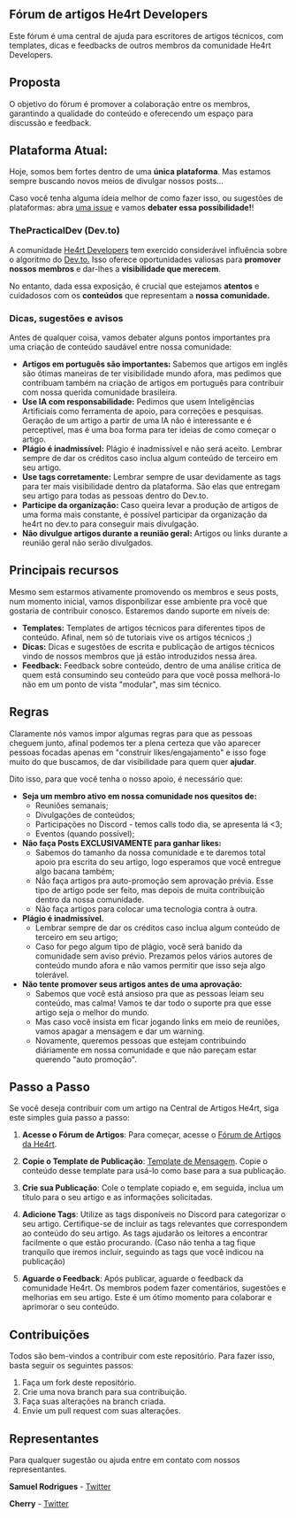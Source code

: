 ## Fórum de artigos He4rt Developers

Este fórum é uma central de ajuda para escritores de artigos técnicos, com templates, dicas e feedbacks de outros membros da comunidade He4rt Developers.

## Proposta

O objetivo do fórum é promover a colaboração entre os membros, garantindo a qualidade do conteúdo e oferecendo um espaço para discussão e feedback.

## Plataforma Atual:

Hoje, somos bem fortes dentro de uma **única plataforma**. Mas estamos sempre buscando novos meios de divulgar nossos posts... 

Caso você tenha alguma ideia melhor de como fazer isso, ou sugestões de plataformas: abra [uma issue](https://github.com/he4rt/artigos-tech/issues/new) e vamos **debater essa possibilidade!**!


### ThePracticalDev  (Dev.to)

A comunidade [He4rt Developers](https://dev.to/he4rt) tem exercido considerável influência sobre o algoritmo do [Dev.to.](https://dev.to) Isso oferece oportunidades valiosas para **promover nossos membros** e dar-lhes a **visibilidade que merecem**.

No entanto, dada essa exposição, é crucial que estejamos **atentos** e cuidadosos com os **conteúdos** que representam a **nossa comunidade.**

### Dicas, sugestões e avisos

Antes de qualquer coisa, vamos debater alguns pontos importantes pra uma criação de conteúdo saudável entre nossa comunidade: 

* **Artigos em português são importantes:** Sabemos que artigos em inglês são ótimas maneiras de ter visibilidade mundo afora, mas pedimos que contribuam também na criação de artigos em português para contribuir com nossa querida comunidade brasileira.
* **Use IA com responsabilidade:** Pedimos que usem Inteligências Artificiais como ferramenta de apoio, para correções e pesquisas. Geração de um artigo a partir de uma IA não é interessante e é perceptível, mas é uma boa forma para ter ideias de como começar o artigo.
* **Plágio é inadmissível:** Plágio é inadmissível e não será aceito. Lembrar sempre de dar os créditos caso inclua algum conteúdo de terceiro em seu artigo.
* **Use tags corretamente:** Lembrar sempre de usar devidamente as tags para ter mais visibilidade dentro da plataforma. São elas que entregam seu artigo para todas as pessoas dentro do Dev.to.
* **Participe da organização:** Caso queira levar a produção de artigos de uma forma mais constante, é possível participar da organização da he4rt no dev.to para conseguir mais divulgação.
* **Não divulgue artigos durante a reunião geral:** Artigos ou links durante a reunião geral não serão divulgados.

## Principais recursos 

Mesmo sem estarmos ativamente promovendo os membros e seus posts, num momento inicial, vamos disponbilizar esse ambiente pra você que gostaria de contribuir conosco. Estaremos dando suporte em níveis de: 

* **Templates:** Templates de artigos técnicos para diferentes tipos de conteúdo. Afinal, nem só de tutoriais vive os artigos técnicos ;)
* **Dicas:** Dicas e sugestões de escrita e publicação de artigos técnicos vindo de nossos membros que já estão introduzidos nessa área.
* **Feedback:** Feedback sobre conteúdo, dentro de uma análise critica de quem está consumindo seu conteúdo para que você possa melhorá-lo não em um ponto de vista "modular", mas sim técnico.

## Regras

Claramente nós vamos impor algumas regras para que as pessoas cheguem junto, afinal podemos ter a plena certeza que vão aparecer pessoas focadas apenas em "construir likes/engajamento" e isso foge muito do que buscamos, de dar visibilidade para quem quer **ajudar**.

Dito isso, para que você tenha o nosso apoio, é necessário que: 

* **Seja um membro ativo em nossa comunidade nos quesitos de:**
	* Reuniões semanais;
	* Divulgações de conteúdos;
	* Participações no Discord - temos calls todo dia, se apresenta lá <3;
	* Eventos (quando possível);
* **Não faça Posts EXCLUSIVAMENTE para ganhar likes:** 
	* Sabemos do tamanho da nossa comunidade e te daremos total apoio pra escrita do seu artigo, logo esperamos que você entregue algo bacana também;
	* Não faça artigos pra auto-promoção sem aprovação prévia. Esse tipo de artigo pode ser feito, mas depois de muita contribuição dentro da nossa comunidade.
	* Não faça artigos para colocar uma tecnologia contra à outra. 
* **Plágio é inadmissível.** 
	* Lembrar sempre de dar os créditos caso inclua algum conteúdo de terceiro em seu artigo;
	* Caso for pego algum tipo de plágio, você será banido da comunidade sem aviso prévio. Prezamos pelos vários autores de conteúdo mundo afora e não vamos permitir que isso seja algo tolerável.
* **Não tente promover seus artigos antes de uma aprovação:**
	* Sabemos que você está ansioso pra que as pessoas leiam seu conteúdo, mas calma! Vamos te dar todo o suporte pra que esse artigo seja o melhor do mundo. 
	* Mas caso você insista em ficar jogando links em meio de reuniões, vamos apagar a mensagem e dar um warning.
	* Novamente, queremos pessoas que estejam contribuindo diáriamente em nossa comunidade e que não pareçam estar querendo "auto promoção".

## Passo a Passo

Se você deseja contribuir com um artigo na Central de Artigos He4rt, siga este simples guia passo a passo:

1. **Acesse o Fórum de Artigos**: Para começar, acesse o [Fórum de Artigos da He4rt](https://discord.com/channels/452926217558163456/1155162779951579327).

2. **Copie o Template de Publicação**: [Template de Mensagem](https://github.com/he4rt/artigos-tech/blob/main/templates/forum-default-message.md). Copie o conteúdo desse template para usá-lo como base para a sua publicação.

3. **Crie sua Publicação**: Cole o template copiado e, em seguida, inclua um título para o seu artigo e as informações solicitadas. 

4. **Adicione Tags**: Utilize as tags disponíveis no Discord para categorizar o seu artigo. Certifique-se de incluir as tags relevantes que correspondem ao conteúdo do seu artigo. As tags ajudarão os leitores a encontrar facilmente o que estão procurando.
(Caso não tenha a tag fique tranquilo que iremos incluir, seguindo as tags que você indicou na publicação)

1. **Aguarde o Feedback**: Após publicar, aguarde o feedback da comunidade He4rt. Os membros podem fazer comentários, sugestões e melhorias em seu artigo. Este é um ótimo momento para colaborar e aprimorar o seu conteúdo.


## Contribuições

Todos são bem-vindos a contribuir com este repositório. Para fazer isso, basta seguir os seguintes passos:

1. Faça um fork deste repositório.
2. Crie uma nova branch para sua contribuição.
3. Faça suas alterações na branch criada.
4. Envie um pull request com suas alterações.

## Representantes
Para qualquer sugestão ou ajuda entre em contato com nossos representantes.

**Samuel Rodrigues** - [Twitter](https://twitter.com/samucadev)

**Cherry** - [Twitter](https://twitter.com/samucadev)